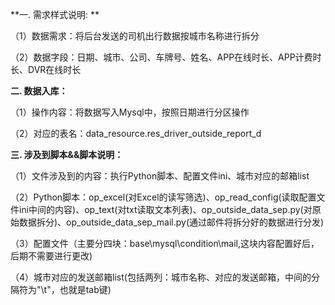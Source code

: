 **一. 需求样式说明: **

（1）数据需求：将后台发送的司机出行数据按城市名称进行拆分

（2）数据字段：日期、城市、公司、车牌号、姓名、APP在线时长、APP计费时长、DVR在线时长


**二. 数据入库：**

 （1）操作内容：将数据写入Mysql中，按照日期进行分区操作
 
 （2）对应的表名：data_resource.res_driver_outside_report_d

**三. 涉及到脚本&&脚本说明：**

（1）文件涉及到的内容：执行Python脚本、配置文件ini、城市对应的邮箱list

（2）Python脚本：op_excel(对Excel的读写筛选)、op_read_config(读取配置文件ini中间的内容)、op_text(对txt读取文本列表)、op_outside_data_sep.py(对原始数据拆分)、op_outside_data_sep_mail.py(通过邮件将拆分好的数据进行分发)

（3）配置文件（主要分四块：base\mysql\condition\mail,这块内容配置好后，后期不需要进行更改)

（4）城市对应的发送邮箱list(包括两列：城市名称、对应的发送邮箱，中间的分隔符为"\t"，也就是tab键)
